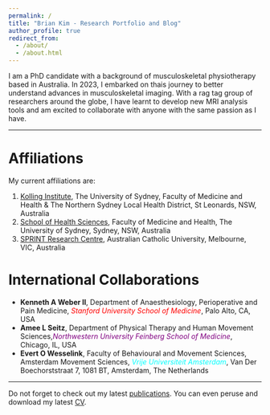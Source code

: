 ```yaml
---
permalink: /
title: "Brian Kim - Research Portfolio and Blog"
author_profile: true
redirect_from: 
  - /about/
  - /about.html
---
```


I am a PhD candidate with a background of musculoskeletal physiotherapy based in Australia. In 2023, I embarked on thais journey to better understand advances in musculoskeletal imaging. With a rag tag group of researchers around the globe, I have learnt to develop new MRI analysis tools and am excited to collaborate with anyone with the same passion as I have.

------
# Affiliations
My current affiliations are: 
1. [Kolling Institute](https://kollinginstitute.org.au), The University of Sydney, Faculty of Medicine and Health & The Northern Sydney Local Health District, St Leonards, NSW, Australia
2. [School of Health Sciences](https://www.sydney.edu.au/medicine-health/schools/sydney-school-of-health-sciences.html), Faculty of Medicine and Health, The University of Sydney, Sydney, NSW, Australia
3. [SPRINT Research Centre](https://www.acu.edu.au/research-and-enterprise/our-research-institutes/sprint-research-centre), Australian Catholic University, Melbourne, VIC, Australia

# International Collaborations
* **Kenneth A Weber II**, Department of Anaesthesiology, Perioperative and Pain Medicine, <span style="color:red">*Stanford University School of Medicine*</span>, Palo Alto, CA, USA
* **Amee L Seitz**, Department of Physical Therapy and Human Movement Sciences,<span style="color:purple">*Northwestern University Feinberg School of Medicine*</span>, Chicago, IL, USA
* **Evert O Wesselink**, Faculty of Behavioural and Movement Sciences, Amsterdam Movement Sciences, <span style="color:aqua">*Vrije Universiteit Amsterdam*</span>, Van Der Boechorststraat 7, 1081 BT, Amsterdam, The Netherlands

------
Do not forget to check out my latest [publications](https://scholar.google.com/citations?user=IhFfD0AAAAAJ&hl=en). You can even peruse and download my latest [CV](/files/cv-latest.pdf).
